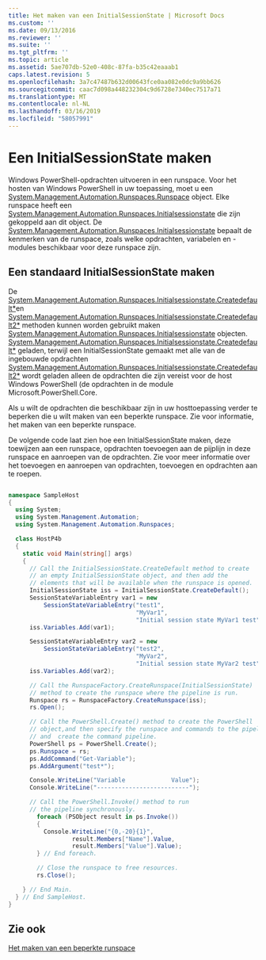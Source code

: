 ```yaml
---
title: Het maken van een InitialSessionState | Microsoft Docs
ms.custom: ''
ms.date: 09/13/2016
ms.reviewer: ''
ms.suite: ''
ms.tgt_pltfrm: ''
ms.topic: article
ms.assetid: 5ae707db-52e0-408c-87fa-b35c42eaaab1
caps.latest.revision: 5
ms.openlocfilehash: 3a7c47487b632d00643fce0aa082e0dc9a9bb626
ms.sourcegitcommit: caac7d098a448232304c9d6728e7340ec7517a71
ms.translationtype: MT
ms.contentlocale: nl-NL
ms.lasthandoff: 03/16/2019
ms.locfileid: "58057991"
---
```

# <a name="creating-an-initialsessionstate"></a>Een InitialSessionState maken

Windows PowerShell-opdrachten uitvoeren in een runspace. Voor het hosten van Windows PowerShell in uw toepassing, moet u een [System.Management.Automation.Runspaces.Runspace](/dotnet/api/System.Management.Automation.Runspaces.Runspace) object. Elke runspace heeft een [System.Management.Automation.Runspaces.Initialsessionstate](/dotnet/api/System.Management.Automation.Runspaces.InitialSessionState) die zijn gekoppeld aan dit object. De [System.Management.Automation.Runspaces.Initialsessionstate](/dotnet/api/System.Management.Automation.Runspaces.InitialSessionState) bepaalt de kenmerken van de runspace, zoals welke opdrachten, variabelen en -modules beschikbaar voor deze runspace zijn.

## <a name="create-a-default-initialsessionstate"></a>Een standaard InitialSessionState maken

 De [System.Management.Automation.Runspaces.Initialsessionstate.Createdefault*](/dotnet/api/System.Management.Automation.Runspaces.InitialSessionState.CreateDefault)en [System.Management.Automation.Runspaces.Initialsessionstate.Createdefault2*](/dotnet/api/System.Management.Automation.Runspaces.InitialSessionState.CreateDefault2) methoden kunnen worden gebruikt maken [System.Management.Automation.Runspaces.Initialsessionstate](/dotnet/api/System.Management.Automation.Runspaces.InitialSessionState) objecten. [System.Management.Automation.Runspaces.Initialsessionstate.Createdefault*](/dotnet/api/System.Management.Automation.Runspaces.InitialSessionState.CreateDefault) geladen, terwijl een InitialSessionState gemaakt met alle van de ingebouwde opdrachten [ System.Management.Automation.Runspaces.Initialsessionstate.Createdefault2*](/dotnet/api/System.Management.Automation.Runspaces.InitialSessionState.CreateDefault2) wordt geladen alleen de opdrachten die zijn vereist voor de host Windows PowerShell (de opdrachten in de module Microsoft.PowerShell.Core.

 Als u wilt de opdrachten die beschikbaar zijn in uw hosttoepassing verder te beperken die u wilt maken van een beperkte runspace. Zie voor informatie, het maken van een beperkte runspace.

 De volgende code laat zien hoe een InitialSessionState maken, deze toewijzen aan een runspace, opdrachten toevoegen aan de pijplijn in deze runspace en aanroepen van de opdrachten. Zie voor meer informatie over het toevoegen en aanroepen van opdrachten, toevoegen en opdrachten aan te roepen.

```csharp

namespace SampleHost
{
  using System;
  using System.Management.Automation;
  using System.Management.Automation.Runspaces;

  class HostP4b
  {
    static void Main(string[] args)
    {
      // Call the InitialSessionState.CreateDefault method to create
      // an empty InitialSessionState object, and then add the
      // elements that will be available when the runspace is opened.
      InitialSessionState iss = InitialSessionState.CreateDefault();
      SessionStateVariableEntry var1 = new
          SessionStateVariableEntry("test1",
                                    "MyVar1",
                                    "Initial session state MyVar1 test");
      iss.Variables.Add(var1);

      SessionStateVariableEntry var2 = new
          SessionStateVariableEntry("test2",
                                    "MyVar2",
                                    "Initial session state MyVar2 test");
      iss.Variables.Add(var2);

      // Call the RunspaceFactory.CreateRunspace(InitialSessionState)
      // method to create the runspace where the pipeline is run.
      Runspace rs = RunspaceFactory.CreateRunspace(iss);
      rs.Open();

      // Call the PowerShell.Create() method to create the PowerShell
      // object,and then specify the runspace and commands to the pipeline.
      // and  create the command pipeline.
      PowerShell ps = PowerShell.Create();
      ps.Runspace = rs;
      ps.AddCommand("Get-Variable");
      ps.AddArgument("test*");

      Console.WriteLine("Variable             Value");
      Console.WriteLine("--------------------------");

      // Call the PowerShell.Invoke() method to run
      // the pipeline synchronously.
        foreach (PSObject result in ps.Invoke())
        {
          Console.WriteLine("{0,-20}{1}",
                  result.Members["Name"].Value,
                  result.Members["Value"].Value);
        } // End foreach.

        // Close the runspace to free resources.
        rs.Close();

    } // End Main.
  } // End SampleHost.
}
```

## <a name="see-also"></a>Zie ook

 [Het maken van een beperkte runspace](./creating-a-constrained-runspace.md)
